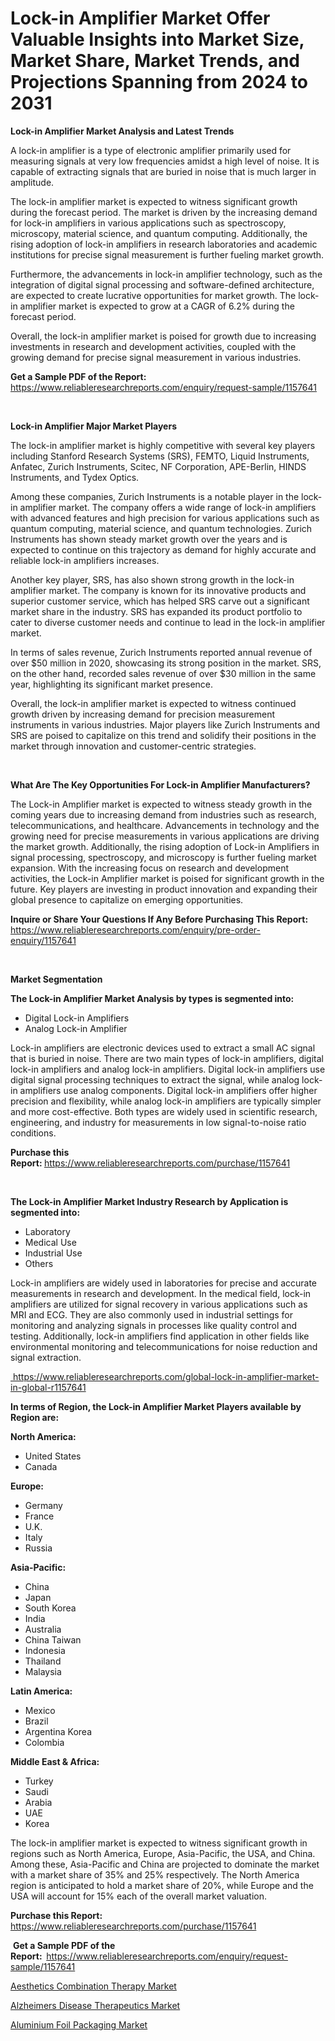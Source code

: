 <p><h1>Lock-in Amplifier Market Offer Valuable Insights into Market Size, Market Share, Market Trends, and Projections Spanning from 2024 to 2031</h1></p><p><strong>Lock-in Amplifier Market Analysis and Latest Trends</strong></p>
<p><p>A lock-in amplifier is a type of electronic amplifier primarily used for measuring signals at very low frequencies amidst a high level of noise. It is capable of extracting signals that are buried in noise that is much larger in amplitude.</p><p>The lock-in amplifier market is expected to witness significant growth during the forecast period. The market is driven by the increasing demand for lock-in amplifiers in various applications such as spectroscopy, microscopy, material science, and quantum computing. Additionally, the rising adoption of lock-in amplifiers in research laboratories and academic institutions for precise signal measurement is further fueling market growth.</p><p>Furthermore, the advancements in lock-in amplifier technology, such as the integration of digital signal processing and software-defined architecture, are expected to create lucrative opportunities for market growth. The lock-in amplifier market is expected to grow at a CAGR of 6.2% during the forecast period.</p><p>Overall, the lock-in amplifier market is poised for growth due to increasing investments in research and development activities, coupled with the growing demand for precise signal measurement in various industries.</p></p>
<p><strong>Get a Sample PDF of the Report:&nbsp;</strong> <a href="https://www.reliableresearchreports.com/enquiry/request-sample/1157641">https://www.reliableresearchreports.com/enquiry/request-sample/1157641</a></p>
<p>&nbsp;</p>
<p><strong>Lock-in Amplifier Major Market Players</strong></p>
<p><p>The lock-in amplifier market is highly competitive with several key players including Stanford Research Systems (SRS), FEMTO, Liquid Instruments, Anfatec, Zurich Instruments, Scitec, NF Corporation, APE-Berlin, HINDS Instruments, and Tydex Optics.</p><p>Among these companies, Zurich Instruments is a notable player in the lock-in amplifier market. The company offers a wide range of lock-in amplifiers with advanced features and high precision for various applications such as quantum computing, material science, and quantum technologies. Zurich Instruments has shown steady market growth over the years and is expected to continue on this trajectory as demand for highly accurate and reliable lock-in amplifiers increases.</p><p>Another key player, SRS, has also shown strong growth in the lock-in amplifier market. The company is known for its innovative products and superior customer service, which has helped SRS carve out a significant market share in the industry. SRS has expanded its product portfolio to cater to diverse customer needs and continue to lead in the lock-in amplifier market.</p><p>In terms of sales revenue, Zurich Instruments reported annual revenue of over $50 million in 2020, showcasing its strong position in the market. SRS, on the other hand, recorded sales revenue of over $30 million in the same year, highlighting its significant market presence.</p><p>Overall, the lock-in amplifier market is expected to witness continued growth driven by increasing demand for precision measurement instruments in various industries. Major players like Zurich Instruments and SRS are poised to capitalize on this trend and solidify their positions in the market through innovation and customer-centric strategies.</p></p>
<p>&nbsp;</p>
<p><strong>What Are The Key Opportunities For Lock-in Amplifier Manufacturers?</strong></p>
<p><p>The Lock-in Amplifier market is expected to witness steady growth in the coming years due to increasing demand from industries such as research, telecommunications, and healthcare. Advancements in technology and the growing need for precise measurements in various applications are driving the market growth. Additionally, the rising adoption of Lock-in Amplifiers in signal processing, spectroscopy, and microscopy is further fueling market expansion. With the increasing focus on research and development activities, the Lock-in Amplifier market is poised for significant growth in the future. Key players are investing in product innovation and expanding their global presence to capitalize on emerging opportunities.</p></p>
<p><strong>Inquire or Share Your Questions If Any Before Purchasing This Report:</strong> <a href="https://www.reliableresearchreports.com/enquiry/pre-order-enquiry/1157641">https://www.reliableresearchreports.com/enquiry/pre-order-enquiry/1157641</a></p>
<p>&nbsp;</p>
<p><strong>Market Segmentation</strong></p>
<p><strong>The Lock-in Amplifier Market Analysis by types is segmented into:</strong></p>
<p><ul><li>Digital Lock-in Amplifiers</li><li>Analog Lock-in Amplifier</li></ul></p>
<p><p>Lock-in amplifiers are electronic devices used to extract a small AC signal that is buried in noise. There are two main types of lock-in amplifiers, digital lock-in amplifiers and analog lock-in amplifiers. Digital lock-in amplifiers use digital signal processing techniques to extract the signal, while analog lock-in amplifiers use analog components. Digital lock-in amplifiers offer higher precision and flexibility, while analog lock-in amplifiers are typically simpler and more cost-effective. Both types are widely used in scientific research, engineering, and industry for measurements in low signal-to-noise ratio conditions.</p></p>
<p><strong>Purchase this Report:&nbsp;</strong><a href="https://www.reliableresearchreports.com/purchase/1157641">https://www.reliableresearchreports.com/purchase/1157641</a></p>
<p>&nbsp;</p>
<p><strong>The Lock-in Amplifier Market Industry Research by Application is segmented into:</strong></p>
<p><ul><li>Laboratory</li><li>Medical Use</li><li>Industrial Use</li><li>Others</li></ul></p>
<p><p>Lock-in amplifiers are widely used in laboratories for precise and accurate measurements in research and development. In the medical field, lock-in amplifiers are utilized for signal recovery in various applications such as MRI and ECG. They are also commonly used in industrial settings for monitoring and analyzing signals in processes like quality control and testing. Additionally, lock-in amplifiers find application in other fields like environmental monitoring and telecommunications for noise reduction and signal extraction.</p></p>
<p><a href="https://www.reliableresearchreports.com/global-lock-in-amplifier-market-in-global-r1157641">&nbsp;https://www.reliableresearchreports.com/global-lock-in-amplifier-market-in-global-r1157641</a></p>
<p><strong>In terms of Region, the Lock-in Amplifier Market Players available by Region are:</strong></p>
<p>
    <p> <strong> North America: </strong>
        <ul>
            <li>United States</li>
            <li>Canada</li>
        </ul>
        </p> 
    <p> <strong> Europe: </strong>
        <ul>
            <li>Germany</li>
            <li>France</li>
            <li>U.K.</li>
            <li>Italy</li>
            <li>Russia</li>
        </ul>
        </p> 
    <p> <strong> Asia-Pacific: </strong>
        <ul>
            <li>China</li>
            <li>Japan</li>
            <li>South Korea</li>
            <li>India</li>
            <li>Australia</li>
            <li>China Taiwan</li>
            <li>Indonesia</li>
            <li>Thailand</li>
            <li>Malaysia</li>
        </ul>
        </p> 
    <p> <strong> Latin America: </strong>
        <ul>
            <li>Mexico</li>
            <li>Brazil</li>
            <li>Argentina Korea</li>
            <li>Colombia</li>
        </ul>
        </p> 
    <p> <strong> Middle East & Africa: </strong>
        <ul>
            <li>Turkey</li>
            <li>Saudi</li>
            <li>Arabia</li>
            <li>UAE</li>
            <li>Korea</li>
        </ul>
    </p>
    </p>
<p><p>The lock-in amplifier market is expected to witness significant growth in regions such as North America, Europe, Asia-Pacific, the USA, and China. Among these, Asia-Pacific and China are projected to dominate the market with a market share of 35% and 25% respectively. The North America region is anticipated to hold a market share of 20%, while Europe and the USA will account for 15% each of the overall market valuation.</p></p>
<p><strong>Purchase this Report: </strong><a href="https://www.reliableresearchreports.com/purchase/1157641">https://www.reliableresearchreports.com/purchase/1157641</a></p>
<p>&nbsp;<strong>Get a Sample PDF of the Report:&nbsp;&nbsp;</strong><a href="https://www.reliableresearchreports.com/enquiry/request-sample/1157641">https://www.reliableresearchreports.com/enquiry/request-sample/1157641</a></p>
<p><strong></strong></p>
<p><p><a href="https://florentine-yuzu-f42.notion.site/Aesthetics-Combination-Therapy-Market-Share-Evolution-and-Market-Growth-Trends-2024-2031-40b6464e981942e1a174c2bed1240e4b">Aesthetics Combination Therapy Market</a></p><p><a href="https://changeable-paste-463.notion.site/Alzheimers-Disease-Therapeutics-Market-Comprehensive-Assessment-by-Type-Application-and-Geography-2fc79a1d2be74f33ac9a40f7c975fe00">Alzheimers Disease Therapeutics Market</a></p><p><a href="https://fuschia-pecorino-a6d.notion.site/Decoding-Aluminium-Foil-Packaging-Market-Metrics-Market-Share-Trends-and-Growth-Patterns-5a4a0e0e9b984769ab60be7c95dec621">Aluminium Foil Packaging Market</a></p></p>